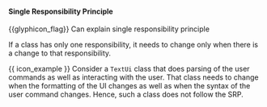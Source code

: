 <div id="title">

#### Single Responsibility Principle

</div>

<span id="prereqs"></span>

<span id="outcomes">{{glyphicon_flag}} Can explain single responsibility principle</span>

<div id="body">

<tip-box type="primary">

<include src="../../common/definitions.md#def-single-responsibility-principle" />

</tip-box>

If a class has only one responsibility, it needs to change only when there is a change to that responsibility.

<tip-box>

{{ icon_example }} Consider a `TextUi` class that does parsing of the user commands as well as interacting with the user. That class needs to change when the formatting of the UI changes as well as when the syntax of the user command changes. Hence, such a class does not follow the SRP.

</tip-box>

</div>

<div id="extras">

<include src="resources.md" />

</div>